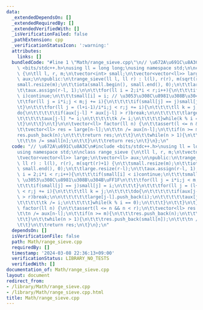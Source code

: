 ```yaml
---
data:
  _extendedDependsOn: []
  _extendedRequiredBy: []
  _extendedVerifiedWith: []
  _isVerificationFailed: false
  _pathExtension: cpp
  _verificationStatusIcon: ':warning:'
  attributes:
    links: []
  bundledCode: "#line 1 \"Math/range_sieve.cpp\"\n// \u672A\u691C\u8A3C\n#include\
    \ <bits/stdc++.h>\nusing ll = long long;\nusing namespace std;\n\nclass range_sieve\
    \ {\n\tll l, r, m;\n\tvector<int> small;\n\tvector<vector<ll>> large;\n\tvector<ll>\
    \ aux;\n\npublic:\n\trange_sieve(ll l, ll r) : l(l), r(r), m(sqrt(r)+1) {\n\t\t\
    small.resize(m);\n\t\tiota(small.begin(), small.end(), 0);\n\t\tlarge.resize(r-l);\n\
    \t\taux.assign(r-l, 1);\n\n\t\tfor(ll i = 2;i*i < r;i++){\n\t\t\tif(small[i] <\
    \ i)continue;\n\t\t\tsmall[i] = i; // \u3053\u308C\u8981\u308B\u304B\uFF1F\n\t\
    \t\tfor(ll j = i*i;j < m;j += i){\n\t\t\t\tif(small[j] == j)small[j] = i;\n\t\t\
    \t}\n\t\t\tfor(ll j = (l+i-1)/i*i;j < r;j += i){\n\t\t\t\tll k = j;\n\t\t\t\t\
    do{\n\t\t\t\t\tif(aux[j-l] * aux[j-l] > r)break;\n\n\t\t\t\t\tlarge[j-l].push_back(i);\n\
    \t\t\t\t\taux[j-l] *= i;\n\t\t\t\t\tk /= i;\n\t\t\t\t}while(k % i == 0);\n\t\t\
    \t}\n\t\t}\n\t}\n\n\tvector<ll> factor(ll n) {\n\t\tassert(l <= n && n < r);\n\
    \t\tvector<ll> res = large[n-l];\n\t\tn /= aux[n-l];\n\t\tif(n >= m){\n\t\t\t\
    res.push_back(n);\n\t\t\treturn res;\n\t\t}\n\t\twhile(n > 1){\n\t\t\tres.push_back(small[n]);\n\
    \t\t\tn /= small[n];\n\t\t}\n\t\treturn res;\n\t}\n};\n"
  code: "// \u672A\u691C\u8A3C\n#include <bits/stdc++.h>\nusing ll = long long;\n\
    using namespace std;\n\nclass range_sieve {\n\tll l, r, m;\n\tvector<int> small;\n\
    \tvector<vector<ll>> large;\n\tvector<ll> aux;\n\npublic:\n\trange_sieve(ll l,\
    \ ll r) : l(l), r(r), m(sqrt(r)+1) {\n\t\tsmall.resize(m);\n\t\tiota(small.begin(),\
    \ small.end(), 0);\n\t\tlarge.resize(r-l);\n\t\taux.assign(r-l, 1);\n\n\t\tfor(ll\
    \ i = 2;i*i < r;i++){\n\t\t\tif(small[i] < i)continue;\n\t\t\tsmall[i] = i; //\
    \ \u3053\u308C\u8981\u308B\u304B\uFF1F\n\t\t\tfor(ll j = i*i;j < m;j += i){\n\t\
    \t\t\tif(small[j] == j)small[j] = i;\n\t\t\t}\n\t\t\tfor(ll j = (l+i-1)/i*i;j\
    \ < r;j += i){\n\t\t\t\tll k = j;\n\t\t\t\tdo{\n\t\t\t\t\tif(aux[j-l] * aux[j-l]\
    \ > r)break;\n\n\t\t\t\t\tlarge[j-l].push_back(i);\n\t\t\t\t\taux[j-l] *= i;\n\
    \t\t\t\t\tk /= i;\n\t\t\t\t}while(k % i == 0);\n\t\t\t}\n\t\t}\n\t}\n\n\tvector<ll>\
    \ factor(ll n) {\n\t\tassert(l <= n && n < r);\n\t\tvector<ll> res = large[n-l];\n\
    \t\tn /= aux[n-l];\n\t\tif(n >= m){\n\t\t\tres.push_back(n);\n\t\t\treturn res;\n\
    \t\t}\n\t\twhile(n > 1){\n\t\t\tres.push_back(small[n]);\n\t\t\tn /= small[n];\n\
    \t\t}\n\t\treturn res;\n\t}\n};\n"
  dependsOn: []
  isVerificationFile: false
  path: Math/range_sieve.cpp
  requiredBy: []
  timestamp: '2024-03-08 22:36:13+09:00'
  verificationStatus: LIBRARY_NO_TESTS
  verifiedWith: []
documentation_of: Math/range_sieve.cpp
layout: document
redirect_from:
- /library/Math/range_sieve.cpp
- /library/Math/range_sieve.cpp.html
title: Math/range_sieve.cpp
---
```

